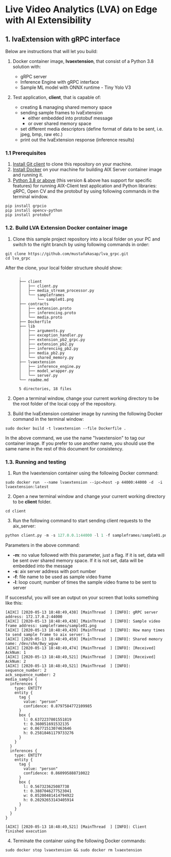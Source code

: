 # Live Video Analytics (LVA) on Edge with AI Extensibility

## 1. lvaExtension with gRPC interface
Below are instructions that will let you build:

1. Docker container image, **lvaextension**, that consist of a Python 3.8 solution with:
    * gRPC server
    * Inference Engine with gRPC interface
    * Sample ML model with ONNX runtime - Tiny Yolo V3

2. Test application, **client**, that is capable of:
    * creating & managing shared memory space
    * sending sample frames to lvaExtension
      * either embedded into protobuf message
      * or over shared memory space
    * set different media descriptors (define format of data to be sent, i.e. jpeg, bmp, raw etc.)
    * print out the lvaExtension response (inference results)  

### 1.1 Prerequisites
1. [Install Git client](https://git-scm.com/downloads) to clone this repository on your machine.
2. [Install Docker](https://docs.docker.com/engine/install/) on your machine for building AIX Server container image and running it.
3. [Python 3.8 or above](https://www.python.org/) (this version & above has support for specific features) for running AIX-Client test application and Python libraries: gRPC, Open CV and the protobuf by using following commands in the terminal window.
   
```shell
pip install grpcio
pip install opencv-python
pip install protobuf
```

### 1.2. Build LVA Extension Docker container image
1. Clone this sample project repository into a local folder on your PC and switch to the right branch by using following commands in order:  

```shell
git clone https://github.com/mustafakasap/lva_grpc.git
cd lva_grpc
```

After the clone, your local folder structure should show:
```
      .
      ├── client
      │   ├── client.py
      │   ├── media_stream_processor.py
      │   └── sampleframes
      │       └── sample01.png
      ├── contracts
      │   ├── extension.proto
      │   ├── inferencing.proto
      │   └── media.proto
      ├── Dockerfile
      ├── lib
      │   ├── arguments.py
      │   ├── exception_handler.py
      │   ├── extension_pb2_grpc.py
      │   ├── extension_pb2.py
      │   ├── inferencing_pb2.py
      │   ├── media_pb2.py
      │   └── shared_memory.py
      ├── lvaextension
      │   ├── inference_engine.py
      │   ├── model_wrapper.py
      │   └── server.py
      └── readme.md

      5 directories, 18 files
```
2. Open a terminal window, change your current working directory to be the root folder of the local copy of the repository.

3. Build the lvaExtension container image by running the following Docker command in the terminal window:
```
sudo docker build -t lvaextension --file Dockerfile .  
```
In the above command, we use the name "lvaextension" to tag our container image. If you prefer to use another name, you should use the same name in the rest of this document for consistency.

### 1.3. Running and testing
1. Run the lvaextension container using the following Docker command:
```
sudo docker run  --name lvaextension --ipc=host -p 44000:44000 -d  -i lvaextension:latest
```
2. Open a new terminal window and change your current working directory to be **client** folder.  

```
cd client
```  

3. Run the following command to start sending client requests to the aix_server:

```python
python client.py -m -s 127.0.0.1:44000 -l 1 -f sampleframes/sample01.png
```
Parameters in the above command:  
  * **-m**: no value followed with this parameter, just a flag. If it is set, data will be sent over shared memory space. If it is not set, data will be embedded into the message  
  * **-s**: aix server address with port number  
  * **-f**: file name to be used as sample video frame  
  * **-l**: loop count; number of times the sample video frame to be sent to server  

If successful, you will see an output on your screen that looks something like this:
```
[AIXC] [2020-05-13 18:48:49,438] [MainThread  ] [INFO]: gRPC server address: 172.17.0.2:44000
[AIXC] [2020-05-13 18:48:49,438] [MainThread  ] [INFO]: Sample video frame address: sampleframes/sample01.png
[AIXC] [2020-05-13 18:48:49,439] [MainThread  ] [INFO]: How many times to send sample frame to aix server: 1
[AIXC] [2020-05-13 18:48:49,459] [MainThread  ] [INFO]: Shared memory name: /dev/shm/8wy_wguw
[AIXC] [2020-05-13 18:48:49,474] [MainThread  ] [INFO]: [Received] AckNum: 1
[AIXC] [2020-05-13 18:48:49,521] [MainThread  ] [INFO]: [Received] AckNum: 2
[AIXC] [2020-05-13 18:48:49,521] [MainThread  ] [INFO]: sequence_number: 2
ack_sequence_number: 2
media_sample {
  inferences {
    type: ENTITY
    entity {
      tag {
        value: "person"
        confidence: 0.8797584772109985
      }
      box {
        l: 0.6372237801551819
        t: 0.360051691532135
        w: 0.0677151307463646
        h: 0.25818461179733276
      }
    }
  }
  inferences {
    type: ENTITY
    entity {
      tag {
        value: "person"
        confidence: 0.860995888710022
      }
      box {
        l: 0.567323625087738
        t: 0.3887046277523041
        w: 0.05200481414794922
        h: 0.20292653143405914
      }
    }
  }
}

[AIXC] [2020-05-13 18:48:49,521] [MainThread  ] [INFO]: Client finished execution
```

4. Terminate the container using the following Docker commands:  
```shell
sudo docker stop lvaextension && sudo docker rm lvaextension
```
